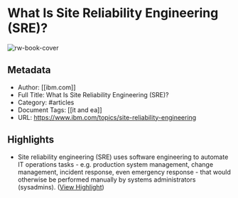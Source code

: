 # What Is Site Reliability Engineering (SRE)?

![rw-book-cover](https://1.cms.s81c.com/sites/default/files/2018-12-04/8_0.png)

## Metadata
- Author: [[ibm.com]]
- Full Title: What Is Site Reliability Engineering (SRE)?
- Category: #articles
- Document Tags: [[it and ea]] 
- URL: https://www.ibm.com/topics/site-reliability-engineering

## Highlights
- Site reliability engineering (SRE) uses software engineering to automate IT operations tasks - e.g. production system management, change management, incident response, even emergency response - that would otherwise be performed manually by systems administrators (sysadmins). ([View Highlight](https://read.readwise.io/read/01h7az9et8ysn3dff76xh2db6c))
